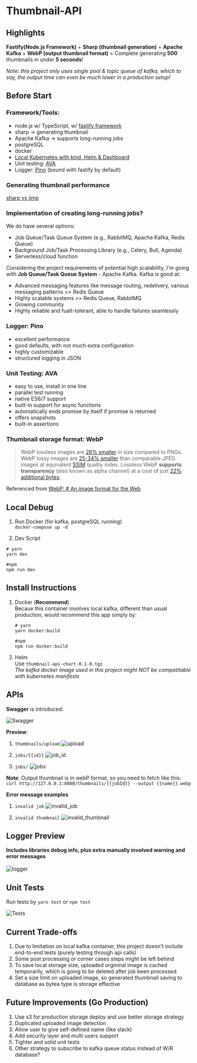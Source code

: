 # Thumbnail-API

## Highlights

**Fastify(Node.js Framework)** + **Sharp (thumbnail generation)** + **Apache Kafka** + **WebP (output thumbnail format)** = Complete generating **500** thumbnails in under **5 seconds**!

_Note: this project only uses single pool & topic queue of kafka, which to say, the output time can even be much lower in a production setup!_

## Before Start

### Framework/Tools:

- node.js w/ TypeScript, w/ [fastify framework](https://fastify.dev/)
- sharp -> generating thumbnail
- Apache Kafka -> supports long-running jobs
- postgreSQL
- docker
- [Local Kubernetes with kind, Helm & Dashboard](https://medium.com/@munza/local-kubernetes-with-kind-helm-dashboard-41152e4b3b3d)
- Unit testing: [AVA](https://github.com/avajs/ava?tab=readme-ov-file)
- Logger: [Pino](https://github.com/pinojs/pino) (bound with fastify by default)

### Generating thumbnail performance

[sharp vs jimp](https://www.peterbe.com/plog/sharp-vs-jimp)

### Implementation of creating long-running jobs?

We do have several options:

- Job Queue/Task Queue System (e.g., RabbitMQ, Apache Kafka, Redis Queue)
- Background Job/Task Processing Library (e.g., Celery, Bull, Agenda)
- Serverless/cloud function

Considering the project requirements of potential high scalability, I'm going with **Job Queue/Task Queue System** - Apache Kafka.
Kafka is good at:

- Advanced messaging features like message routing, redelivery, various messaging patterns >> Redis Queue
- Highly scalable systems >> Redis Queue, RabbitMQ
- Growing community
- Highly reliable and fualt-tolerant, able to handle failures seamlessly

### Logger: Pino

- excellent performance
- good defaults, with not much extra configuration
- highly customizable
- structured logging in JSON

### Unit Testing: AVA

- easy to use, install in one line
- parallel test running
- native ES6/7 support
- built-in support for async functions
- automatically ends promise by itself if promise is returned
- offers snapshots
- built-in assertions

### Thumbnail storage format: WebP

> WebP lossless images are [26% smaller](https://developers.google.com/speed/webp/docs/webp_lossless_alpha_study#results) in size compared to PNGs. WebP lossy images are [25-34% smaller](https://developers.google.com/speed/webp/docs/webp_study) than comparable JPEG images at equivalent [SSIM](https://en.wikipedia.org/wiki/Structural_similarity) quality index.
> Lossless WebP **supports transparency** (also known as alpha channel) at a cost of just [22% additional bytes](https://developers.google.com/speed/webp/docs/webp_lossless_alpha_study#results).

Referenced from [WebP: # An image format for the Web](https://developers.google.com/speed/webp#:~:text=WebP%20lossless%20images%20are%2026,of%20just%2022%25%20additional%20bytes.)

## Local Debug

1. Run Docker (for kafka, postgreSQL running) <br />
   `docker-compose up -d`

2. Dev Script

```
# yarn
yarn dev

#npm
npm run dev
```

## Install Instructions

1. Docker (**Recommend**) <br/>
   Becaue this container involves local kafka, different than usual production, would recommend this app simply by: <br />

   ```
   # yarn
   yarn docker:build

   #npm
   npm run docker:build
   ```

2. Helm <br />
   Use `thumbnail-api-chart-0.1.0.tgz` <br />
   _The kafka docker image used in this project might NOT be compatitable with kubernetes manifests_

## APIs

**Swagger** is introduced:

![Swagger](./screenshots/swagger.png)

**Preview**:

1. `thumbnails/upload`
   ![upload](./screenshots/upload.png)

2. `jobs/{{id}}`
   ![job_id](./screenshots/get_job.png)

3. `jobs/`
   ![jobs](./screenshots/list_job.png)

**Note**:
Output thumbnail is in webP format, so you need to fetch like this: <br />
`curl http://127.0.0.1:8080/thumbnails/{{jobId}} --output {{name}}.webp`

**Error message examples**

1. `invalid job`
   ![invalid_job](./screenshots/invalid_job.png)

2. `invalid thumbnail`
   ![invalid_thumbnail](./screenshots/invalid_thumbnail.png)

## Logger Preview

**Includes libraries debug info, plus extra manually involved warning and error messages**
<br />
<br />
![logger](./screenshots/logger.png)

## Unit Tests

Run tests by `yarn test` or `npm test`

![Tests](./screenshots/tests.png)

## Current Trade-offs

1. Due to limitation on local kafka container, this project doesn't include end-to-end tests (purely testing through api calls)
2. Some post processing or corner cases steps might be left behind
3. To save local storage size, uploaded orgininal image is cached temporarily, which is going to be deleted after job been processed
4. Set a size limit on uploaded image, so generated thumbnail saving to database as bytea type is storage effective

## Future Improvements (Go Production)

1. Use s3 for production storage deploy and use better storage strategy
2. Duplicated uploaded image detection
3. Allow user to give self-defined name (like slack)
4. Add security layer and multi users support
5. Tighter and solid unit tests
6. Other strategy to subscribe to kafka queue status instead of W/R database?
